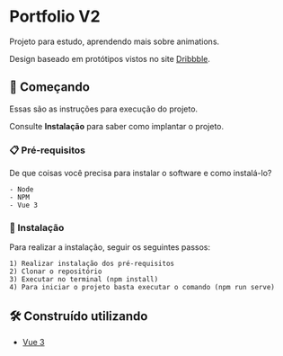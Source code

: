 # Portfolio V2

Projeto para estudo, aprendendo mais sobre animations.

Design baseado em protótipos vistos no site [Dribbble](https://dribbble.com/).

## 🚀 Começando

Essas são as instruções para execução do projeto.

Consulte **Instalação** para saber como implantar o projeto.

### 📋 Pré-requisitos

De que coisas você precisa para instalar o software e como instalá-lo?

```
- Node
- NPM
- Vue 3
```


### 🔧 Instalação

Para realizar a instalação, seguir os seguintes passos:

```
1) Realizar instalação dos pré-requisitos
2) Clonar o repositório
3) Executar no terminal (npm install)
4) Para iniciar o projeto basta executar o comando (npm run serve)
```


## 🛠️ Construído utilizando


- [Vue 3](https://vuejs.org/)